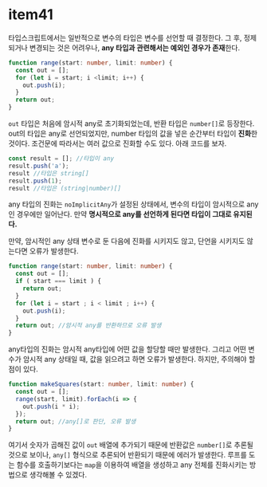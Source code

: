 # item41
타입스크립트에서는 일반적으로 변수의 타입은 변수를 선언할 때 결정한다. 그 후, 정제되거나 변경되는 것은 어려우나, **any 타입과 관련해서는 예외인 경우가 존재**한다.
```ts
function range(start: number, limit: number) {
  const out = [];
  for (let i = start; i <limit; i++) {
    out.push(i);
  }
  return out;
}
```
`out` 타입은 처음에 암시적 any로 초기화되었는데, 반환 타입은 `number[]`로 등장한다. out의 타입은 any로 선언되었지만, number 타입의 값을 넣은 순간부터 타입이 **진화**한 것이다.
조건문에 따라서는 여러 값으로 진화할 수도 있다. 아래 코드를 보자.
```ts
const result = []; //타입이 any
result.push('a');
result //타입은 string[]
result.push(1);
result //타입은 (string|number)[]
```
any 타입의 진화는 `noImplicitAny`가 설정된 상태에서, 변수의 타입이 암시적으로 any인 경우에만 일어난다. 만약 **명시적으로 any를 선언하게 된다면 타입이 그대로 유지된다.**

만약, 암시적인 any 상태 변수로 둔 다음에 진화를 시키지도 않고, 단언을 시키지도 않는다면 오류가 발생한다.
```ts
function range(start: number, limit: number) {
  const out = [];
  if ( start === limit ) {
    return out;
  }
  for (let i = start ; i < limit ; i++) {
    out.push(i);
  }
  return out; //암시적 any를 반환하므로 오류 발생
}
```
any타입의 진화는 암시적 any타입에 어떤 값을 할당할 때만 발생한다. 그리고 어떤 변수가 암시적 any 상태일 때, 값을 읽으려고 하면 오류가 발생한다. 하지만, 주의해야 할 점이 있다.
```ts
function makeSquares(start: number, limit: number) {
  const out = [];
  range(start, limit).forEach(i => {
    out.push(i * i);
  });
  return out; //any[]로 판단, 오류 발생
}
```
여기서 숫자가 곱해진 값이 `out` 배열에 추가되기 때문에 반환값은 `number[]`로 추론될 것으로 보이나, `any[]` 형식으로 추론되어 반환되기 때문에 에러가 발생한다. 루프를 도는 함수를 호출하기보다는 `map`을 이용하여 배열을 생성하고 any 전체를 진화시키는 방법으로 생각해볼  수 있겠다.
